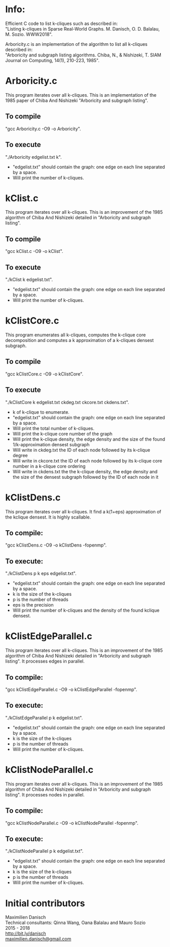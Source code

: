 
# Info:

Efficient C code to list k-cliques such as described in:  
"Listing k-cliques in Sparse Real-World Graphs. M. Danisch, O. D. Balalau, M. Sozio. WWW2018".

Arboricity.c is an implementation of the algorithm to list all k-cliques described in:  
"Arboricity and subgraph listing algorithms. Chiba, N., & Nishizeki, T. SIAM Journal on Computing, 14(1), 210-223, 1985".

# Arboricity.c

This program iterates over all k-cliques. This is an implementation of the 1985 paper of Chiba And Nishizeki "Arboricity and subgraph listing".

## To compile
"gcc Arboricity.c -O9 -o Arboricity".

## To execute
"./Arboricity edgelist.txt k".  
- "edgelist.txt" should contain the graph: one edge on each line separated by a space.
- Will print the number of k-cliques.

# kClist.c

This program iterates over all k-cliques. This is an improvement of the 1985 algorithm of Chiba And Nishizeki detailed in "Arboricity and subgraph listing".

## To compile
"gcc kClist.c -O9 -o kClist".

## To execute
"./kClist k edgelist.txt".  
- "edgelist.txt" should contain the graph: one edge on each line separated by a space.
- Will print the number of k-cliques.

# kClistCore.c

This program enumerates all k-cliques, computes the k-clique core decomposition and computes a k approximation of a k-cliques densest subgraph.

## To compile  
"gcc kClistCore.c -O9 -o kClistCore".

## To execute
"./kClistCore k edgelist.txt ckdeg.txt ckcore.txt ckdens.txt".  
- k of k-clique to enumerate.
- "edgelist.txt" should contain the graph: one edge on each line separated by a space.
- Will print the total number of k-cliques.
- Will print the k-clique core number of the graph
- Will print the k-clique density, the edge density and the size of the found 1/k-approximation densest subgraph
- Will write in ckdeg.txt the ID of each node followed by its k-clique degree
- Will write in ckcore.txt the ID of each node followed by its k-clique core number in a k-clique core ordering
- Will write in ckdens.txt the the k-clique density, the edge density and the size of the densest subgraph followed by the ID of each node in it

# kClistDens.c

This program iterates over all k-cliques. It find a k(1+eps) approximation of the kclique densest. It is highly scallable.

## To compile:
"gcc kClistDens.c -O9 -o kClistDens -fopenmp".

## To execute:
"./kClistDens p k eps edgelist.txt".  
- "edgelist.txt" should contain the graph: one edge on each line separated by a space.
- k is the size of the k-cliques
- p is the number of threads
- eps is the precision
- Will print the number of k-cliques and the density of the found kclique densest.


# kClistEdgeParallel.c

This program iterates over all k-cliques. This is an improvement of the 1985 algorithm of Chiba And Nishizeki detailed in "Arboricity and subgraph listing". It processes edges in parallel.

## To compile:
"gcc kClistEdgeParallel.c -O9 -o kClistEdgeParallel -fopenmp".

## To execute:
"./kClistEdgeParallel p k edgelist.txt".  
- "edgelist.txt" should contain the graph: one edge on each line separated by a space.
- k is the size of the k-cliques
- p is the number of threads
- Will print the number of k-cliques.


# kClistNodeParallel.c

This program iterates over all k-cliques. This is an improvement of the 1985 algorithm of Chiba And Nishizeki detailed in "Arboricity and subgraph listing". It processes nodes in parallel.

## To compile:
"gcc kClistNodeParallel.c -O9 -o kClistNodeParallel -fopenmp".

## To execute:
"./kClistNodeParallel p k edgelist.txt".  
- "edgelist.txt" should contain the graph: one edge on each line separated by a space.
- k is the size of the k-cliques
- p is the number of threads
- Will print the number of k-cliques.

# Initial contributors

Maximilien Danisch  
Technical consultants: Qinna Wang, Oana Balalau and Mauro Sozio  
2015 - 2018  
http://bit.ly/danisch  
maximilien.danisch@gmail.com



